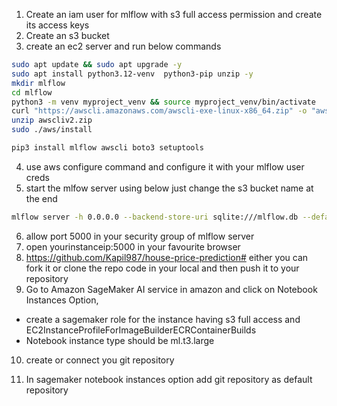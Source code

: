 1) Create an iam user for mlflow with s3 full access permission and create its access keys
2) Create an s3 bucket
3) create an ec2 server and run below commands
```bash
sudo apt update && sudo apt upgrade -y
sudo apt install python3.12-venv  python3-pip unzip -y
mkdir mlflow
cd mlflow
python3 -m venv myproject_venv && source myproject_venv/bin/activate
curl "https://awscli.amazonaws.com/awscli-exe-linux-x86_64.zip" -o "awscliv2.zip"
unzip awscliv2.zip
sudo ./aws/install

pip3 install mlflow awscli boto3 setuptools
```
4) use aws configure command and configure it with your mlflow user creds
5) start the mlfow server using below just change the s3 bucket name at the end
```bash
mlflow server -h 0.0.0.0 --backend-store-uri sqlite:///mlflow.db --default-artifact-root s3://mlflow-artifacts-poc12345
```
6) allow port 5000 in your security group of mlflow server
7) open yourinstanceip:5000 in your favourite browser
8) https://github.com/Kapil987/house-price-prediction# either you can fork it or clone the repo code in your local and then push it to your repository
9) Go to Amazon SageMaker AI service in amazon and click on Notebook Instances Option, 
- create a sagemaker role for the instance having s3 full access and 
EC2InstanceProfileForImageBuilderECRContainerBuilds
- Notebook instance type should be ml.t3.large

10) create or connect you git repository

11) In sagemaker notebook instances option add git repository as default repository
